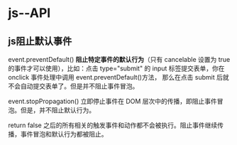 # js--API

## js阻止默认事件

event.preventDefault() **阻止特定事件的默认行为**（只有 cancelable 设置为 true 的事件才可以使用），比如：点击 type="submit" 的 input 标签提交表单，你在 onclick 事件处理中调用 event.preventDefault()方法， 那么在点击 submit 后就不会自动提交表单了。但是并不阻止事件冒泡。

event.stopPropagation() 立即停止事件在 DOM 层次中的传播，即阻止事件冒泡。但是，并不阻止默认行为。

return false 之后的所有相关的触发事件和动作都不会被执行。阻止事件继续传播，事件冒泡和默认行为都被阻止。



